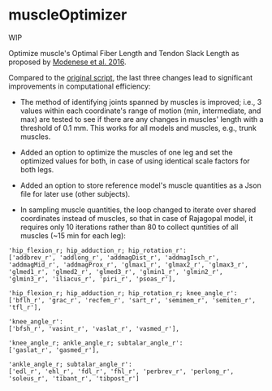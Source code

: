 # muscleOptimizer
WIP

Optimize muscle's Optimal Fiber Length and Tendon Slack Length as proposed by [Modenese et al. 2016](https://doi.org/10.1016/j.jbiomech.2015.11.006).

Compared to the [original script](https://github.com/modenaxe/MuscleParamOptimizer), the last three changes lead to significant improvements in computational efficiency:

* The method of identifying joints spanned by muscles is improved; i.e., 3 values within each coordinate's range of motion (min, intermediate, and max) are tested to see if there are any changes in muscles' length with a threshold of 0.1 mm. This works for all models and muscles, e.g., trunk muscles.

* Added an option to optimize the muscles of one leg and set the optimized values for both, in case of using identical scale factors for both legs.

* Added an option to store reference model's muscle quantities as a Json file for later use (other subjects).

* In sampling muscle quantities, the loop changed to iterate over shared coordinates instead of muscles, so that in case of Rajagopal model, it requires only 10 iterations rather than 80 to collect quntities of all muscles (~15 min for each leg):

```
'hip_flexion_r; hip_adduction_r; hip_rotation_r': 
['addbrev_r', 'addlong_r', 'addmagDist_r', 'addmagIsch_r', 'addmagMid_r', 'addmagProx_r', 'glmax1_r', 'glmax2_r', 'glmax3_r', 'glmed1_r', 'glmed2_r', 'glmed3_r', 'glmin1_r', 'glmin2_r', 'glmin3_r', 'iliacus_r', 'piri_r', 'psoas_r'],

'hip_flexion_r; hip_adduction_r; hip_rotation_r; knee_angle_r': 
['bflh_r', 'grac_r', 'recfem_r', 'sart_r', 'semimem_r', 'semiten_r', 'tfl_r'],

'knee_angle_r':
['bfsh_r', 'vasint_r', 'vaslat_r', 'vasmed_r'],

'knee_angle_r; ankle_angle_r; subtalar_angle_r':
['gaslat_r', 'gasmed_r'],

'ankle_angle_r; subtalar_angle_r': 
['edl_r', 'ehl_r', 'fdl_r', 'fhl_r', 'perbrev_r', 'perlong_r', 'soleus_r', 'tibant_r', 'tibpost_r']
```